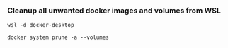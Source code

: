 ### Cleanup all unwanted docker images and volumes from WSL ###
```
wsl -d docker-desktop

docker system prune -a --volumes
```
